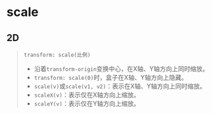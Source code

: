 # scale



## 2D

> `transform: scale(比例)`
>
> - 沿着`transform-origin`变换中心，在X轴、Y轴方向上同时缩放。
> - `transform: scale(0)`时，盒子在X轴、Y轴方向上隐藏。
> - `scale(v)`或`scale(v1, v2)`：表示在X轴、Y轴方向上同时缩放。
> - `scaleX(v)`：表示仅在X轴方向上缩放。
> - `scaleY(v)`：表示仅在Y轴方向上缩放。